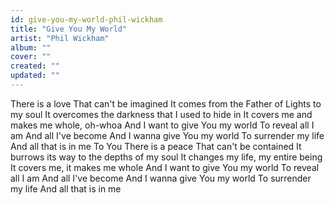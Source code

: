 ```yaml
---
id: give-you-my-world-phil-wickham
title: "Give You My World"
artist: "Phil Wickham"
album: ""
cover: ""
created: ""
updated: ""
---
```


There is a love
That can't be imagined
It comes from the Father of Lights to my soul
It overcomes the darkness that I used to hide in
It covers me and makes me whole, oh-whoa
And I want to give You my world
To reveal all I am
And all I've become
And I wanna give You my world
To surrender my life
And all that is in me
To You
There is a peace
That can't be contained
It burrows its way to the depths of my soul
It changes my life, my entire being
It covers me, it makes me whole
And I want to give You my world
To reveal all I am
And all I've become
And I wanna give You my world
To surrender my life
And all that is in me